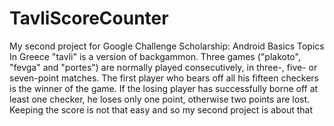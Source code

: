 # TavliScoreCounter
My second project for Google Challenge Scholarship: Android Basics Topics
In Greece "tavli" is a version of backgammon. Three games ("plakoto", "fevga" and "portes") are normally played consecutively, in three-, five- or seven-point matches. The first player who bears off all his fifteen checkers is the winner of the game. If the losing player has successfully borne off at least one checker, he loses only one point, otherwise two points are lost. Keeping the score is not that easy and so my second project is about that
